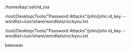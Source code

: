 /home/kay/.ssh/id_rsa 

/root/Desktop/Tools/"Password Attacks"/john/john id_key --wordlist=/usr/share/wordlists/rockyou.txt

/root/Desktop/Tools/"Password Attacks"/john/john id_key --wordlist=/usr/share/wordlists/rockyou.txt

beeswax
